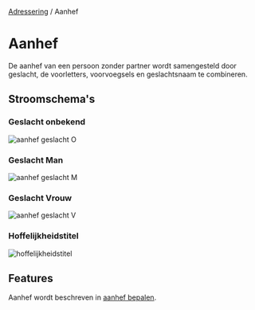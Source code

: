 [Adressering](/personen/informatieproducten/adressering) / Aanhef

# Aanhef

De aanhef van een persoon zonder partner wordt samengesteld door geslacht, de voorletters, voorvoegsels en geslachtsnaam te combineren.

## Stroomschema's

### Geslacht onbekend
![aanhef geslacht O](stroomschema-1.png)

### Geslacht Man
![aanhef geslacht M](stroomschema-2.png)

### Geslacht Vrouw
![aanhef geslacht V](stroomschema-3.png)

### Hoffelijkheidstitel
![hoffelijkheidstitel](stroomschema-4.png)

## Features
Aanhef wordt beschreven in [aanhef bepalen](/features/persoon/adressering/aanhef/summary.feature).